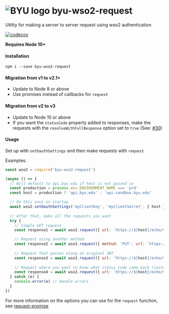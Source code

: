 # ![BYU logo](https://www.hscripts.com/freeimages/logos/university-logos/byu/byu-logo-clipart-128.gif) byu-wso2-request
Utility for making a server to server request using wso2 authentication

[![codecov](https://codecov.io/gh/byu-oit/byu-wso2-request/branch/main/graph/badge.svg?token=nzJwvKNRGk)](https://codecov.io/gh/byu-oit/byu-wso2-request)

**Requires Node 10+**

#### Installation
```npm i --save byu-wso2-request```

#### Migration from v1 to v2.1+
* Update to Node 8 or above
* Use promises instead of callbacks for `request`

#### Migration from v2 to v3
* Update to Node 10 or above
* If you want the `statusCode` property added to responses, make the requests with the `resolveWithFullResponse` option set to `true` (See: [#30](https://github.com/byu-oit/byu-wso2-request/pull/30))

#### Usage

Set up with `setOauthSettings` and then make requests with `request`

Examples:
```js
const wso2 = require('byu-wso2-request')

(async () => {
  // Will default to api.byu.edu if host is not passed in
  const production = process.env.ENVIRONMENT_NAME === 'prd'
  const host = production ? 'api.byu.edu' : 'api-sandbox.byu.edu'

  // Do this once on startup
  await wso2.setOauthSettings('myClientKey', 'myClientSecret', { host })
  
  // After that, make all the requests you want
  try {
    // Simple GET request
    const response1 = await wso2.request({ url: `https://${host}/echo/v1/echo/test` })

    // Request using another method
    const response2 = await wso2.request({ method: 'PUT', url: `https://${host}/byuapi/students/v2/123456789/enrolled_classes/Summer2019,BIO,100,001`, body: { credit_hours: 3 } })
    
    // Request that passes along an original JWT
    const response3 = await wso2.request({ url: `https://${host}/echo/v1/echo/test` }, 'some original jwt to pass along')
    
    // Request where you want to know what status code came back (instead of just rejecting if it's not 2XX)
    const response4 = await wso2.request({ url: `https://${host}/echo/v1/echo/test`, simple: false, resolveWithFullResponse: true })
  } catch (e) {
    console.error(e) // Handle errors
  }
})
```

For more information on the options you can use for the `request` function, see [request-promise](https://www.npmjs.com/package/request-promise)
